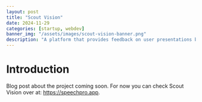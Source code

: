 ```yaml
---
layout: post
title: "Scout Vision"
date: 2024-11-29
categories: [startup, webdev]
banner_img: "/assets/images/scout-vision-banner.png"
description: "A platform that provides feedback on user presentations by analyzing audio and content with AI"
---
```


# Introduction

Blog post about the project coming soon. For now you can check Scout Vision over at: https://speechpro.app.